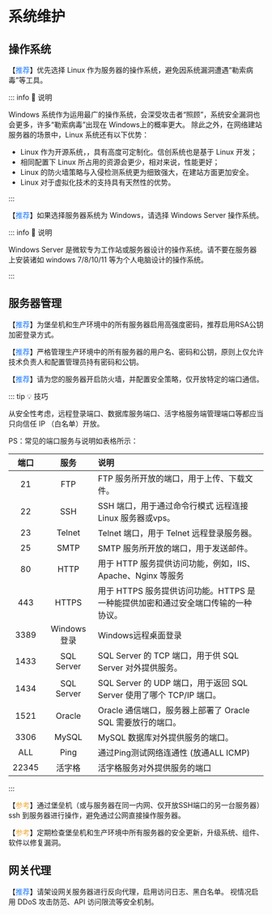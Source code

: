 # 系统维护

## 操作系统

【<font color="#1677FF">推荐</font>】优先选择 Linux 作为服务器的操作系统，避免因系统漏洞遭遇“勒索病毒”等工具。

::: info 📘 说明

Windows 系统作为运用最广的操作系统，会深受攻击者“照顾”，系统安全漏洞也会更多，许多“勒索病毒”出现在 Windows上的概率更大。
除此之外，在网络建站服务器的场景中，Linux 系统还有以下优势：

- Linux 作为开源系统，，具有高度可定制化。信创系统也是基于 Linux 开发；
- 相同配置下 Linux 所占用的资源会更少，相对来说，性能更好；
- Linux 的防火墙策略与入侵检测系统更为细致强大，在建站方面更加安全。
- Linux 对于虚拟化技术的支持具有天然性的优势。

:::

【<font color="#1677FF">推荐</font>】如果选择服务器系统为 Windows，请选择 Windows Server 操作系统。

::: info 📘 说明

Windows Server 是微软专为工作站或服务器设计的操作系统。请不要在服务器上安装诸如 windows 7/8/10/11 等为个人电脑设计的操作系统。

:::

## 服务器管理

【<font color="#1677FF">推荐</font>】为堡垒机和生产环境中的所有服务器启用高强度密码，推荐启用RSA公钥加密登录方式。

【<font color="#1677FF">推荐</font>】严格管理生产环境中的所有服务器的用户名、密码和公钥，原则上仅允许技术负责人和配置管理员持有密码和公钥。

【<font color="#1677FF">推荐</font>】请为您的服务器开启防火墙，并配置安全策略，仅开放特定的端口通信。

::: tip 💡 技巧

从安全性考虑，远程登录端口、数据库服务端口、活字格服务端管理端口等都应当只向信任 IP （白名单）开放。

PS：常见的端口服务与说明如表格所示：

|   端口   |     服务      | 说明                                                   |
|:------:|:-----------:|:-----------------------------------------------------|
|   21   |     FTP     | FTP 服务所开放的端口，用于上传、下载文件。                              |
|   22   |     SSH     | SSH 端口，用于通过命令行模式 远程连接 Linux 服务器或vps。                 |
|   23   |   Telnet    | Telnet 端口，用于 Telnet 远程登录服务器。                         |
|   25   |    SMTP     | SMTP 服务所开放的端口，用于发送邮件。                                |
|   80   |    HTTP     | 用于 HTTP 服务提供访问功能，例如，IIS、Apache、Nginx 等服务             |
|  443   |    HTTPS    | 用于 HTTPS 服务提供访问功能。HTTPS 是一种能提供加密和通过安全端口传输的一种协议。      |
|  3389  | Windows 登录  | Windows远程桌面登录                                        |
|  1433  | SQL Server  | SQL Server 的 TCP 端口，用于供 SQL Server 对外提供服务。           |
|  1434  | SQL Server  | SQL Server 的 UDP 端口，用于返回 SQL Server 使用了哪个 TCP/IP 端口。 |
|  1521  |   Oracle    | Oracle 通信端口，服务器上部署了 Oracle SQL 需要放行的端口。              |
|  3306  |    MySQL    | MySQL 数据库对外提供服务的端口。                                  |
|  ALL   |    Ping     | 通过Ping测试网络连通性 (放通ALL ICMP)                           |
| 22345  |     活字格     | 活字格服务对外提供服务的端口                                       |

:::

【<font color="#F3AA34">参考</font>】通过堡垒机（或与服务器在同一内网、仅开放SSH端口的另一台服务器）ssh 到服务器进行操作，避免通过公网直接操作服务器。

【<font color="#F3AA34">参考</font>】定期检查堡垒机和生产环境中所有服务器的安全更新，升级系统、组件、软件以修复漏洞。

## 网关代理

【<font color="#1677FF">推荐</font>】请架设网关服务器进行反向代理，启用访问日志、黑白名单。
视情况启用 DDoS 攻击防范、API 访问限流等安全机制。


